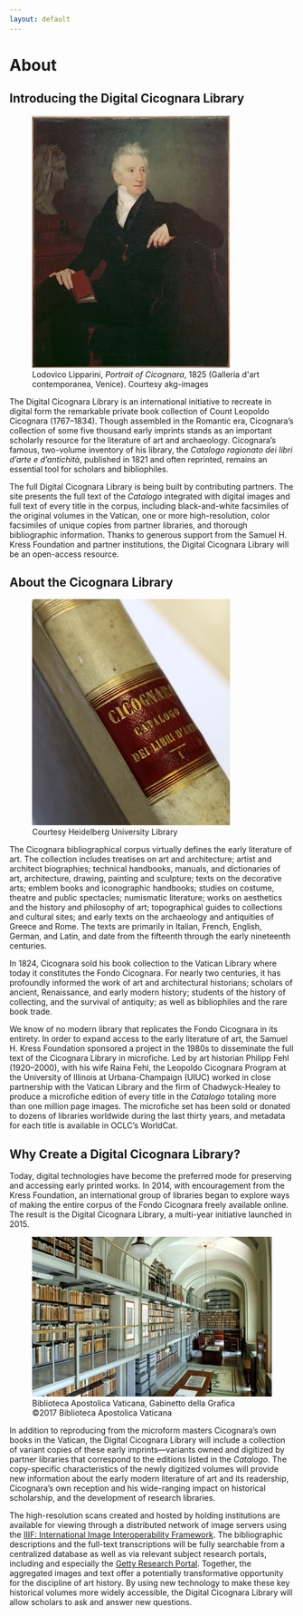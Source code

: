 ```yaml
---
layout: default
---
```

<h1>About</h1>
<h2>Introducing the Digital Cicognara Library</h2>
<figure class="right">
  <img src="/assets/images/cicognara-portrait.jpg" alt="Portrait of Cicognara"/>
  <figcaption>Lodovico Lipparini, <em>Portrait of Cicognara</em>, 1825 (Galleria d'art
    contemporanea, Venice). Courtesy akg-images</figcaption>
</figure>
<p>The Digital Cicognara Library is an international initiative to recreate in digital form the
  remarkable private book collection of Count Leopoldo Cicognara (1767–1834). Though assembled in
  the Romantic era, Cicognara’s collection of some five thousand early imprints stands as an
  important scholarly resource for the literature of art and archaeology. Cicognara’s famous,
  two-volume inventory of his library, the <em>Catalogo ragionato dei libri d’arte e
  d’antichità</em>, published in 1821 and often reprinted, remains an essential tool for scholars
  and bibliophiles.</p>
<p>The full Digital Cicognara Library is being built by contributing partners. The site presents
  the full text of the <em>Catalogo</em> integrated with digital images and full text of every
  title in the corpus, including black-and-white facsimiles of the original volumes in the
  Vatican, one or more high-resolution, color facsimiles of unique copies from partner libraries,
  and thorough bibliographic information. Thanks to generous support from the Samuel H. Kress
  Foundation and partner institutions, the Digital Cicognara Library will be an open-access
  resource.</p>

<h2>About the Cicognara Library</h2>
<figure class="left">
  <img src="/assets/images/catalogo-spine.jpg" alt="Picture of a book spine"/>
  <figcaption>Courtesy Heidelberg University Library</figcaption>
</figure>
<p>The Cicognara bibliographical corpus virtually defines the early literature of art. The
  collection includes treatises on art and architecture; artist and architect biographies;
  technical handbooks, manuals, and dictionaries of art, architecture, drawing, painting and
  sculpture; texts on the decorative arts; emblem books and iconographic handbooks; studies on
  costume, theatre and public spectacles; numismatic literature; works on aesthetics and the
  history and philosophy of art; topographical guides to collections and cultural sites; and early
  texts on the archaeology and antiquities of Greece and Rome. The texts are primarily in Italian,
  French, English, German, and Latin, and date from the fifteenth through the early nineteenth
  centuries.</p>
<p>In 1824, Cicognara sold his book collection to the Vatican Library where today it constitutes
  the Fondo Cicognara. For nearly two centuries, it has profoundly informed the work of art and
  architectural historians; scholars of ancient, Renaissance, and early modern history; students
  of the history of collecting, and the survival of antiquity; as well as bibliophiles and the
  rare book trade.</p>
<p>We know of no modern library that replicates the Fondo Cicognara in its entirety. In order to
  expand access to the early literature of art, the Samuel H. Kress Foundation sponsored a project
  in the 1980s to disseminate the full text of the Cicognara Library in microfiche. Led by art
  historian Philipp Fehl (1920–2000), with his wife Raina Fehl, the Leopoldo Cicognara Program at
  the University of Illinois at Urbana-Champaign (UIUC) worked in close partnership with the
  Vatican Library and the firm of Chadwyck-Healey to produce a microfiche edition of every title
  in the <em>Catalogo</em> totaling more than one million page images. The microfiche set has been
  sold or donated to dozens of libraries worldwide during the last thirty years, and metadata for
  each title is available in OCLC’s WorldCat.</p>

<h2>Why Create a Digital Cicognara Library?</h2>
<p>Today, digital technologies have become the preferred mode for preserving and accessing early
  printed works. In 2014, with encouragement from the Kress Foundation, an international group of
  libraries began to explore ways of making the entire corpus of the Fondo Cicognara freely
  available online. The result is the Digital Cicognara Library, a multi-year initiative launched
  in 2015.</p>
<figure class="right">
  <img src="/assets/images/gabinetto.jpg" alt="Photo of the Vatican Library Prints Cabinet"/>
  <figcaption>Biblioteca Apostolica Vaticana, Gabinetto della Grafica<br>©2017 Biblioteca
    Apostolica Vaticana</figcaption>
</figure>
<p>In addition to reproducing from the microform masters Cicognara’s own books in the Vatican,
  the Digital Cicognara Library will include a collection of variant copies of these early
  imprints—variants owned and digitized by partner libraries that correspond to the editions
  listed in the <em>Catalogo</em>. The copy-specific characteristics of the newly digitized
  volumes will provide new information about the early modern literature of art and its
  readership, Cicognara’s own reception and his wide-ranging impact on historical scholarship,
  and the development of research libraries.</p>
<p>The high-resolution scans created and hosted by holding institutions are available for viewing
  through a distributed network of image servers using the <a href="http://iiif.io/">IIIF:
  International Image Interoperability Framework</a>. The bibliographic descriptions and the
  full-text transcriptions will be fully searchable from a centralized database as well as via
  relevant subject research portals, including and especially the
  <a href="http://portal.getty.edu/">Getty Research Portal</a>. Together, the aggregated images
  and text offer a potentially transformative opportunity for the discipline of art history. By
  using new technology to make these key historical volumes more widely accessible, the Digital
  Cicognara Library will allow scholars to ask and answer new questions.</p>
